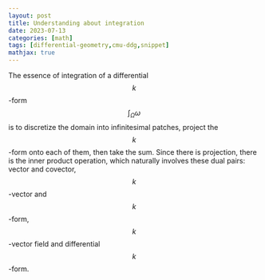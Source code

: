 ```yaml
---
layout: post
title: Understanding about integration
date: 2023-07-13
categories: [math]
tags: [differential-geometry,cmu-ddg,snippet]
mathjax: true
---
```


The essence of integration of a differential $$k$$-form
$$\int_{\Omega} \omega$$ is to discretize the domain into infinitesimal
patches, project the $$k$$-form onto each of them, then take the sum.
Since there is projection, there is the inner product operation, which
naturally involves these dual pairs: vector and covector, $$k$$-vector
and $$k$$-form, $$k$$-vector field and differential $$k$$-form.
